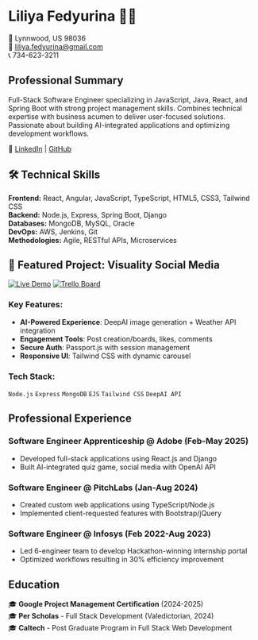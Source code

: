 # Liliya Fedyurina 👩‍💻

📍 Lynnwood, US 98036  
📧 liliya.fedyurina@gmail.com  
📞 734-623-3211  

## Professional Summary

Full-Stack Software Engineer specializing in JavaScript, Java, React, and Spring Boot with strong project management skills. Combines technical expertise with business acumen to deliver user-focused solutions. Passionate about building AI-integrated applications and optimizing development workflows.

🔗 [LinkedIn](https://linkedin.com/in/liliya-fed) | [GitHub](https://github.com/Liliyalexx)

## 🛠 Technical Skills

**Frontend:** React, Angular, JavaScript, TypeScript, HTML5, CSS3, Tailwind CSS  
**Backend:** Node.js, Express, Spring Boot, Django  
**Databases:** MongoDB, MySQL, Oracle  
**DevOps:** AWS, Jenkins, Git  
**Methodologies:** Agile, RESTful APIs, Microservices  

## 🌟 Featured Project: Visuality Social Media

[![Live Demo](https://img.shields.io/badge/Live_Demo-Heroku-430098?style=flat-square)](https://social-media-visuality-6b16f66b0b08.herokuapp.com/)
[![Trello Board](https://img.shields.io/badge/Trello-Backlog-0052CC?style=flat-square)](https://trello.com/b/6MKoaEuz/backlog)

### Key Features:
- **AI-Powered Experience**: DeepAI image generation + Weather API integration
- **Engagement Tools**: Post creation/boards, likes, comments
- **Secure Auth**: Passport.js with session management
- **Responsive UI**: Tailwind CSS with dynamic carousel

### Tech Stack:
`Node.js` `Express` `MongoDB` `EJS` `Tailwind CSS` `DeepAI API`

## Professional Experience

### **Software Engineer Apprenticeship** @ Adobe (Feb-May 2025)
- Developed full-stack applications using React.js and Django
- Built AI-integrated quiz game, social media with OpenAI API

### **Software Engineer** @ PitchLabs (Jan-Aug 2024)
- Created custom web applications using TypeScript/Node.js
- Implemented client-requested features with Bootstrap/jQuery

### **Software Engineer** @ Infosys (Feb 2022-Aug 2023)
- Led 6-engineer team to develop Hackathon-winning internship portal
- Optimized workflows resulting in 30% efficiency improvement

## Education
🎓 **Google Project Management Certification** (2024-2025)  
🎓 **Per Scholas** - Full Stack Development (Valedictorian, 2024)  
🎓 **Caltech** - Post Graduate Program in Full Stack Web Development  
